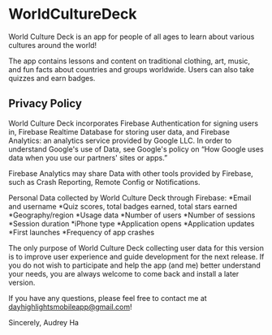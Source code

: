 # WorldCultureDeck
World Culture Deck is an app for people of all ages to learn about various cultures around the world!

The app contains lessons and content on traditional clothing, art, music, and fun facts about countries and groups worldwide. Users can also take quizzes and earn badges.

## Privacy Policy
World Culture Deck incorporates Firebase Authentication for signing users in, Firebase Realtime Database for storing user data, and Firebase Analytics: an analytics service provided by Google LLC. In order to understand Google's use of Data, see Google's policy on “How Google uses data when you use our partners' sites or apps.”
 
Firebase Analytics may share Data with other tools provided by Firebase, such as Crash Reporting, Remote Config or Notifications.
 
Personal Data collected by World Culture Deck through Firebase:
*Email and username
*Quiz scores, total badges earned, total stars earned
*Geography/region
*Usage data
*Number of users
*Number of sessions
*Session duration
*iPhone type
*Application opens
*Application updates
*First launches
*Frequency of app crashes

The only purpose of World Culture Deck collecting user data for this version is to improve user experience and guide development for the next release. If you do not wish to participate and help the app (and me) better understand your needs, you are always welcome to come back and install a later version.
 
If you have any questions, please feel free to contact me at dayhighlightsmobileapp@gmail.com!
 
Sincerely, 
Audrey Ha
